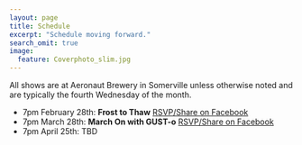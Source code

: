 ```yaml
---
layout: page
title: Schedule
excerpt: "Schedule moving forward."
search_omit: true
image:
  feature: Coverphoto_slim.jpg
---
```


All shows are at Aeronaut Brewery in Somerville unless otherwise noted and are typically the fourth Wednesday of the month.

* 7pm February 28th: **Frost to Thaw** [RSVP/Share on Facebook](https://www.facebook.com/events/1827848930572217/)
* 7pm March 28th: **March On with GUST-o** [RSVP/Share on Facebook](https://www.facebook.com/events/173046600004798/)
* 7pm April 25th: TBD

